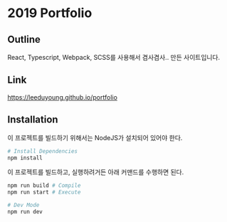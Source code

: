 # 2019 Portfolio

## Outline
React, Typescript, Webpack, SCSS를 사용해서 겸사겸사.. 만든 사이트입니다.

## Link
https://leeduyoung.github.io/portfolio

## Installation
이 프로젝트를 빌드하기 위해서는 NodeJS가 설치되어 있어야 한다.

```bash
# Install Dependencies
npm install
```

이 프로젝트를 빌드하고, 실행하려거든 아래 커맨드를 수행하면 된다.

```bash
npm run build # Compile
npm run start # Execute

# Dev Mode
npm run dev
```
